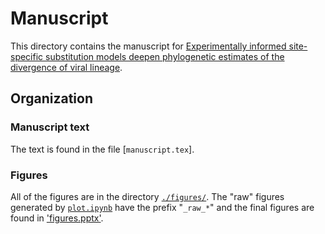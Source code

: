 # Manuscript

This directory contains the manuscript for [Experimentally informed site-specific substitution models deepen phylogenetic estimates of the divergence of viral lineage](manuscript.text).

## Organization

### Manuscript text

The text is found in the file [`manuscript.tex`].

### Figures

All of the figures are in the directory [`./figures/`](./figures/).
The "raw" figures generated by [`plot.ipynb`](figures/plot.ipynb) have the prefix "`_raw_*`" and the final figures are found in ['figures.pptx'](figures/figures.pptx).
